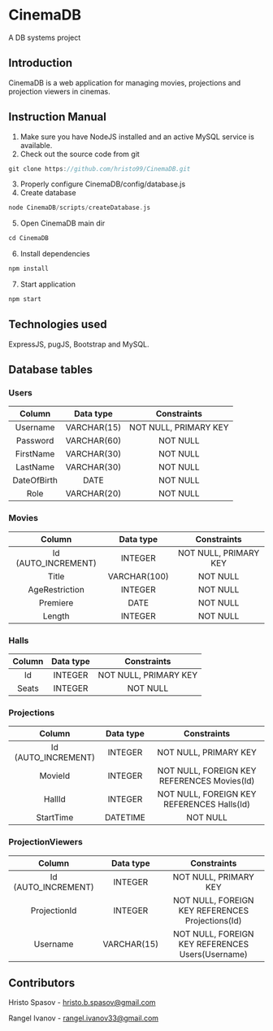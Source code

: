 # CinemaDB
A DB systems project

## Introduction
CinemaDB is a web application for managing movies, projections and projection viewers in cinemas.

## Instruction Manual
1. Make sure you have NodeJS installed and an active MySQL service is available.
2. Check out the source code from git
```groovy
git clone https://github.com/hristo99/CinemaDB.git
```
3. Properly configure CinemaDB/config/database.js
4. Create database
```groovy
node CinemaDB/scripts/createDatabase.js
```
5. Open CinemaDB main dir
```groovy
cd CinemaDB
```
6. Install dependencies
```groovy
npm install
```
7. Start application
```groovy
npm start
```
## Technologies used
ExpressJS, pugJS, Bootstrap and MySQL.

## Database tables
### Users
| Column      | Data type   | Constraints           |
|:-----------:|:-----------:|:---------------------:|
| Username    | VARCHAR(15) | NOT NULL, PRIMARY KEY |
| Password    | VARCHAR(60) | NOT NULL              |
| FirstName   | VARCHAR(30) | NOT NULL              |
| LastName    | VARCHAR(30) | NOT NULL              |
| DateOfBirth | DATE        | NOT NULL              |
| Role        | VARCHAR(20) | NOT NULL              |

### Movies
| Column              | Data type    | Constraints           |
|:-------------------:|:------------:|:---------------------:|
| Id (AUTO_INCREMENT) | INTEGER      | NOT NULL, PRIMARY KEY |
| Title               | VARCHAR(100) | NOT NULL              |
| AgeRestriction      | INTEGER      | NOT NULL              |
| Premiere            | DATE         | NOT NULL              |
| Length              | INTEGER      | NOT NULL              |

### Halls
| Column              | Data type    | Constraints           |
|:-------------------:|:------------:|:---------------------:|
| Id                  | INTEGER      | NOT NULL, PRIMARY KEY |
| Seats               | INTEGER      | NOT NULL              |

### Projections
| Column              | Data type    | Constraints                                 |
|:-------------------:|:------------:|:-------------------------------------------:|
| Id (AUTO_INCREMENT) | INTEGER      | NOT NULL, PRIMARY KEY                       |
| MovieId             | INTEGER      | NOT NULL, FOREIGN KEY REFERENCES Movies(Id) |
| HallId              | INTEGER      | NOT NULL, FOREIGN KEY REFERENCES Halls(Id)  |
| StartTime           | DATETIME     | NOT NULL                                    |

### ProjectionViewers
| Column              | Data type    | Constraints                                      |
|:-------------------:|:------------:|:------------------------------------------------:|
| Id (AUTO_INCREMENT) | INTEGER      | NOT NULL, PRIMARY KEY                            |
| ProjectionId        | INTEGER      | NOT NULL, FOREIGN KEY REFERENCES Projections(Id) |
| Username            | VARCHAR(15)  | NOT NULL, FOREIGN KEY REFERENCES Users(Username) |

## Contributors
Hristo Spasov - hristo.b.spasov@gmail.com

Rangel Ivanov - rangel.ivanov33@gmail.com
